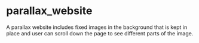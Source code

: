# parallax_website
A parallax website includes fixed images in the background that is kept in place and user can scroll down the page to see different parts of the image.
